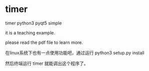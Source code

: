 timer
=====

timer python3 pyqt5 simple

it is a teaching example.

please read the pdf file to learn more.


在linux系统下也有一点使用功能吧，通过运行 python3 setup.py install

然后终端运行 timer 就能调出这个程序了。

